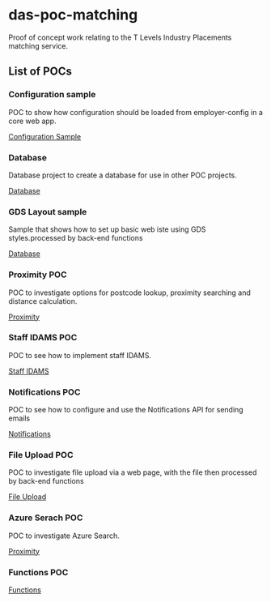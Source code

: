 # das-poc-matching

Proof of concept work relating to the T Levels Industry Placements matching service.

## List of POCs ##

### Configuration sample ###

POC to show how configuration should be loaded from employer-config in a core web app.

[Configuration Sample](sfa.poc.matching.configuration\README.md)

### Database ###

Database project to create a database for use in other POC projects.

[Database](sfa.poc.database\README.md)

### GDS Layout sample

Sample that shows how to set up  basic web iste using GDS styles.processed by back-end functions

[Database](sfa.poc.layoutsample.web\README.md)

### Proximity POC ###

POC to investigate options for postcode lookup, proximity searching and distance calculation.

[Proximity](sfa.poc.matching.proximity\README.md)

### Staff IDAMS POC ###

POC to see how to implement staff IDAMS.

[Staff IDAMS](sfa.poc.matching.staff,idams\README.md)

### Notifications POC ###

POC to see how to configure and use the Notifications API for sending emails

[Notifications](sfa.poc.matching.notifications\README.md)

### File Upload POC ###

POC to investigate file upload via a web page, with the file then processed by back-end functions

[File Upload](sfa.poc.matching.fileupload\README.md)

### Azure Serach POC ###

POC to investigate Azure Search.

[Proximity](sfa.poc.matching.search.azure\README.md)

### Functions POC ###

[Functions](sfa.poc.matching.functions\README.md)